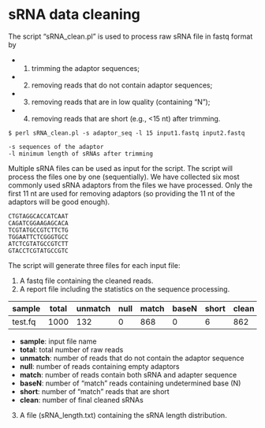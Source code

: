 
sRNA data cleaning 
==================

The script “sRNA_clean.pl” is used to process raw sRNA file in fastq format by
- 1. trimming the adaptor sequences;  
- 2. removing reads that do not contain adaptor sequences;
- 3. removing reads that are in low quality (containing “N”);
- 4. removing reads that are short (e.g., <15 nt) after trimming.

```
$ perl sRNA_clean.pl -s adaptor_seq -l 15 input1.fastq input2.fastq

-s sequences of the adaptor
-l minimum length of sRNAs after trimming
```

Multiple sRNA files can be used as input for the script. The script will process the files one by one (sequentially). We have collected six most commonly used sRNA adaptors from the files we have processed. Only the first 11 nt are used for removing adaptors (so providing the 11 nt of the adaptors will be good enough).

```
CTGTAGGCACCATCAAT
CAGATCGGAAGAGCACA
TCGTATGCCGTCTTCTG
TGGAATTCTCGGGTGCC
ATCTCGTATGCCGTCTT
GTACCTCGTATGCCGTC
```

The script will generate three files for each input file:

1. A fastq file containing the cleaned reads.
2. A report file including the statistics on the sequence processing.

| sample | total | unmatch | null | match | baseN | short | clean |
|---|---|---|---|---|---|---|---|
| test.fq | 1000 | 132 | 0 | 868 | 0 | 6 | 862 |

  * **sample**: input file name
  * **total**: total number of raw reads
  * **unmatch**: number of reads that do not contain the adaptor sequence
  * **null**: number of reads containing empty adaptors
  * **match**: number of reads contain both sRNA and adapter sequence
  * **baseN**: number of “match” reads containing undetermined base (N)
  * **short**: number of “match” reads that are short
  * **clean**: number of final cleaned sRNAs

3. A file (sRNA_length.txt) containing the sRNA length distribution.



